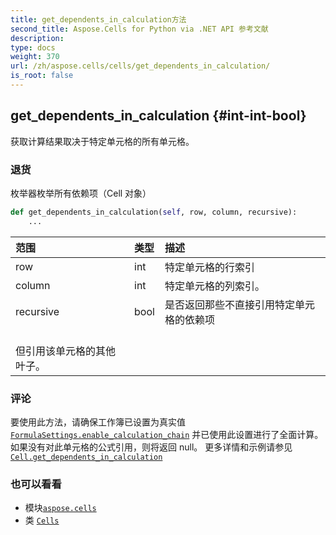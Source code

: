 ```yaml
---
title: get_dependents_in_calculation方法
second_title: Aspose.Cells for Python via .NET API 参考文献
description:
type: docs
weight: 370
url: /zh/aspose.cells/cells/get_dependents_in_calculation/
is_root: false
---
```

##  get_dependents_in_calculation {#int-int-bool}
获取计算结果取决于特定单元格的所有单元格。


### 退货

枚举器枚举所有依赖项（Cell 对象）


```python
def get_dependents_in_calculation(self, row, column, recursive):
    ...
```


|范围|类型|描述|
| :- | :- | :- |
| row | int |特定单元格的行索引|
| column | int |特定单元格的列索引。|
| recursive | bool |是否返回那些不直接引用特定单元格的依赖项<br/>但引用该单元格的其他叶子。|
### 评论

要使用此方法，请确保工作簿已设置为真实值
[`FormulaSettings.enable_calculation_chain`](/cells/python-net/zh/aspose.cells/formulasettings#enable_calculation_chain) 并已使用此设置进行了全面计算。
如果没有对此单元格的公式引用，则将返回 null。
更多详情和示例请参见[`Cell.get_dependents_in_calculation`](/cells/python-net/zh/aspose.cells/cell/get_dependents_in_calculation)


### 也可以看看
* 模块[`aspose.cells`](../../)
* 类 [`Cells`](/cells/python-net/zh/aspose.cells/cells)
